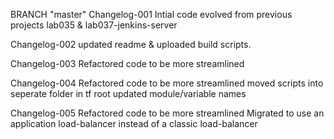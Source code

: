 BRANCH "master" 
Changelog-001
Intial code evolved from previous projects lab035 & lab037-jenkins-server

Changelog-002
updated readme & uploaded build scripts.

Changelog-003
Refactored code to be more streamlined

Changelog-004
Refactored code to be more streamlined
moved scripts into seperate folder in tf root
updated module/variable names

Changelog-005
Refactored code to be more streamlined
Migrated to use an application load-balancer instead of a classic load-balancer

